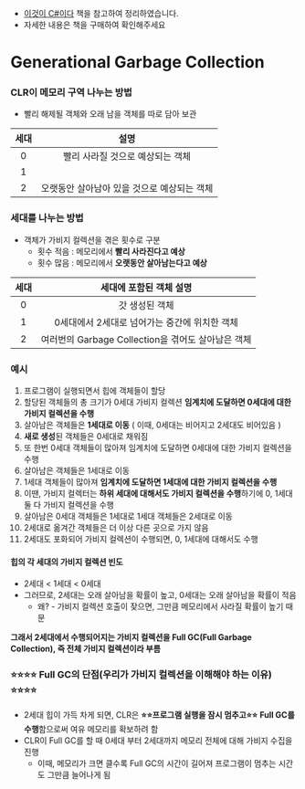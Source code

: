 * [이것이 C#이다](https://www.hanbit.co.kr/store/books/look.php?p_code=B6673972966) 책을 참고하여 정리하였습니다.
* 자세한 내용은 책을 구매하여 확인해주세요


Generational  Garbage Collection
===

### CLR이 메모리 구역 나누는 방법
* 빨리 해제될 객체와 오래 남을 객체를 따로 담아 보관

| 세대 |                     설명                    |
|:----:|:-------------------------------------------:|
|   0  |       빨리 사라질 것으로 예상되는 객체      |
|   1  |                                             |
|   2  | 오랫동안 살아남아 있을 것으로 예상되는 객체 |

### 세대를 나누는 방법
* 객체가 가비지 컬렉션을 겪은 횟수로 구분
   * 횟수 적음 : 메모리에서 **빨리 사라진다고 예상**
   * 횟수 많음 : 메모리에서 **오랫동안 살아남는다고 예상**

| 세대 |               세대에 포함된 객체 설명              |
|:----:|:--------------------------------------------------:|
|   0  |                   갓 생성된 객체                   |
|   1  |    0세대에서 2세대로 넘어가는 중간에 위치한 객체   |
|   2  | 여러번의 Garbage Collection을 겪어도 살아남은 객체 |

### 예시
1. 프로그램이 실행되면서 힙에 객체들이 할당
2. 할당된 객체들의 총 크기가 0세대 가비지 컬렉션 **임계치에 도달하면 0세대에 대한 가비지 컬렉션을 수행**
3. 살아남은 객체들은 **1세대로 이동** ( 이때, 0세대는 비어지고 2세대도 비어있음 )
4. **새로 생성**된 객체들은 0세대로 채워짐
5. 또 한번 0세대 객체들이 많아져 임계치에 도달하면 0세대에 대한 가비지 컬렉션을 수행
6. 살아남은 객체들은 1세대로 이동
7. 1세대 객체들이 많아져 **임계치에 도달하면 1세대에 대한 가비지 컬렉션을 수행**
8. 이땐, 가비지 컬렉터는 **하위 세대에 대해서도 가비지 컬렉션을 수행**하기에 0, 1세대 둘 다 가비지 컬렉션을 수행
9. 살아남은 0세대 객체들은 1세대로 1세대 객체들은 2세대로 이동
10. 2세대로 옮겨간 객체들은 더 이상 다른 곳으로 가지 않음
11. 2세대도 포화되어 가비지 컬렉션이 수행되면, 0, 1세대에 대해서도 수행

#### 힙의 각 세대의 가비지 컬렉션 빈도
* 2세대 < 1세대 < 0세대
* 그러므로, 2세대는 오래 살아남을 확률이 높고, 0세대는 오래 살아남을 확률이 적음
   * 왜? - 가비지 컬렉션 호출이 잦으면, 그만큼 메모리에서 사라질 확률이 높기 때문

**그래서 2세대에서 수행되어지는 가비지 컬렉션을 Full GC(Full Garbage Collection), 즉 전체 가비지 컬렉션이라 부름**

### ⭐⭐⭐⭐ Full GC의 단점(우리가 가비지 컬렉션을 이해해야 하는 이유) ⭐⭐⭐⭐
* 2세대 힙이 가득 차게 되면, CLR은 **⭐⭐프로그램 실행을 잠시 멈추고⭐⭐** **Full GC를 수행**함으로써 여유 메모리를 확보하려 함
* CLR이 Full GC를 할 때 0세대 부터 2세대까지 메모리 전체에 대해 가비지 수집을 진행
   * 이때, 메모리가 크면 클수록 Full GC의 시간이 길어져 프로그램이 멈추는 시간도 그만큼 늘어나게 됨
